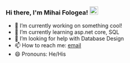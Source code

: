 ### Hi there, I'm Mihai Fologea! <a href="https://www.linkedin.com/in/mihai-fologea/"> <img alt="Mihail's's LinkdeIN" width="22px" src="https://cdn.jsdelivr.net/npm/simple-icons@v3/icons/linkedin.svg" /> </a>

- 🔭 I’m currently working on something cool!
- 🌱 I’m currently learning asp.net core, SQL
- 🤔 I’m looking for help with Database Design
- 📫 How to reach me: [email](mailto:foxmihail83@gmail.com)
- 😄 Pronouns: He/His


